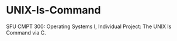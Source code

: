 # UNIX-ls-Command
SFU CMPT 300: Operating Systems I, Individual Project: The UNIX ls Command via C.
